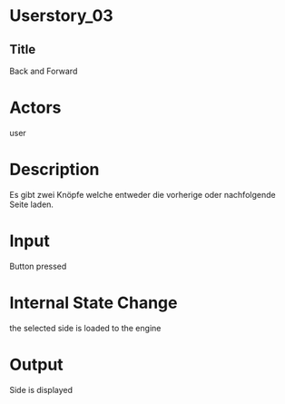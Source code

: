 # Userstory_03

## Title

Back and Forward

# Actors

user

# Description

Es gibt zwei Knöpfe welche entweder die vorherige oder nachfolgende Seite laden.

# Input

Button pressed

# Internal State Change

the selected side is loaded to the engine

# Output

Side is displayed